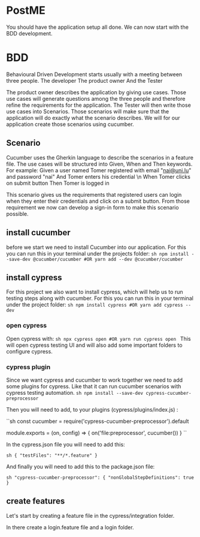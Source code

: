 # PostME
You should have the application setup all done. 
We can now start with the BDD development.
# BDD
Behavioural Driven Development starts usually with a meeting between three people. 
The developer 
The product owner
And the Tester

The product owner describes the application by giving use cases. Those use cases will generate questions among the three people and therefore refine the requirements for the application. 
The Tester will then write those use cases into Scenarios. 
Those scenarios will make sure that the application will do exactly what the scenario describes.
We will for our application create those scenarios using cucumber.
## Scenario
Cucumber  uses the Gherkin language to describe the scenarios in a feature file. 
The use cases will be structured into Given, When and Then keywords. 
For example:
Given a user named Tomer registered with email "nai@uni.lu" and password "nai"
And Tomer enters his credential \n
When Tomer clicks on submit button
Then Tomer is logged in

This scenario gives us the requirements that registered users can login when they enter their credentials and click on a submit button.
From those requirement we now can develop a sign-in form to make this scenario possible.

## install cucumber
before we start we need to install Cucumber into our application.
For this you can run this in your terminal under the projects folder:
``sh
npm install --save-dev @cucumber/cucumber
#OR
yarn add --dev @cucumber/cucumber
``
## install cypress
For this project we also want to install cypress, which will help us to run testing steps along with cucumber.
For this you can run this in your terminal under the project folder:
``sh
npm install cypress
#OR
yarn add cypress --dev
``
### open cypress
Open cypress with: 
``sh
npx cypress open
#OR
yarn run cypress open
`` 
This will open cypress testing UI and will also add some important folders to configure cypress.
### cypress plugin
Since we want cypress and cucumber to work together we need to add some plugins for cypress. Like that it can run cucumber scenarios with cypress testing automation.
``sh
npm install --save-dev cypress-cucumber-preprocessor
``

Then you will need to add, to your plugins (cypress/plugins/index.js) :

``sh
const cucumber = require('cypress-cucumber-preprocessor').default

module.exports = (on, config) => {
  on('file:preprocessor', cucumber())
}
``

In the cypress.json file you will need to add this: 

``sh
{
  "testFiles": "**/*.feature"
}
``

And finally you will need to add this to the package.json file:

``sh
"cypress-cucumber-preprocessor": {
  "nonGlobalStepDefinitions": true
}
``

## create features

Let's start by creating a feature file in the cypress/integration folder.

In there  create a login.feature file and a login folder.

